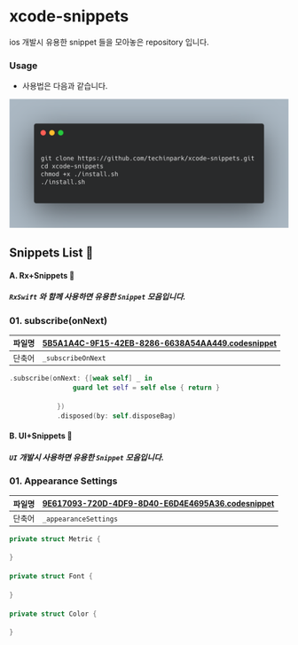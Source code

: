 # xcode-snippets 

ios 개발시 유용한 snippet 들을 모아놓은 repository 입니다. 


### Usage 
- 사용법은 다음과 같습니다.
<img src='./images/install.png'>

## Snippets List :memo:

#### A. Rx+Snippets 🚀
 ##### `RxSwift` 와 함께 사용하면 유용한 `Snippet` 모음입니다. 

### 01. subscribe(onNext)

 |파일명|[5B5A1A4C-9F15-42EB-8286-6638A54AA449.codesnippet](./5B5A1A4C-9F15-42EB-8286-6638A54AA449.codesnippet)|
 |--|--|
 |단축어|`_subscribeOnNext`|
 
 
```swift
.subscribe(onNext: {[weak self] _ in
                guard let self = self else { return }
                
            })
            .disposed(by: self.disposeBag)
```
#### B. UI+Snippets 🚀
 ##### `UI` 개발시 사용하면 유용한 `Snippet` 모음입니다. 

### 01. Appearance Settings 

|파일명|[9E617093-720D-4DF9-8D40-E6D4E4695A36.codesnippet](./9E617093-720D-4DF9-8D40-E6D4E4695A36.codesnippet)|
 |--|--|
 |단축어|`_appearanceSettings`|
 
```swift
private struct Metric {
        
}
    
private struct Font {
        
}
    
private struct Color {
        
}
```
